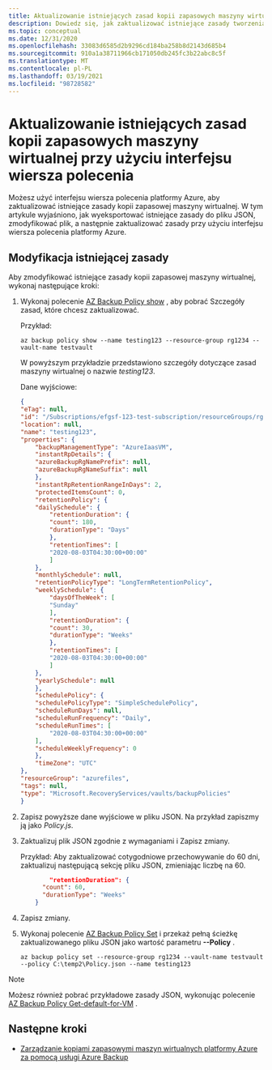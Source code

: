 ```yaml
---
title: Aktualizowanie istniejących zasad kopii zapasowych maszyny wirtualnej przy użyciu interfejsu wiersza polecenia
description: Dowiedz się, jak zaktualizować istniejące zasady tworzenia kopii zapasowych maszyny wirtualnej przy użyciu interfejsu wiersza polecenia platformy Azure.
ms.topic: conceptual
ms.date: 12/31/2020
ms.openlocfilehash: 33083d6585d2b9296cd184ba258b8d2143d685b4
ms.sourcegitcommit: 910a1a38711966cb171050db245fc3b22abc8c5f
ms.translationtype: MT
ms.contentlocale: pl-PL
ms.lasthandoff: 03/19/2021
ms.locfileid: "98728582"
---
```

# <a name="update-the-existing-vm-backup-policy-using-cli"></a>Aktualizowanie istniejących zasad kopii zapasowych maszyny wirtualnej przy użyciu interfejsu wiersza polecenia

Możesz użyć interfejsu wiersza polecenia platformy Azure, aby zaktualizować istniejące zasady kopii zapasowej maszyny wirtualnej. W tym artykule wyjaśniono, jak wyeksportować istniejące zasady do pliku JSON, zmodyfikować plik, a następnie zaktualizować zasady przy użyciu interfejsu wiersza polecenia platformy Azure.

## <a name="modify-an-existing-policy"></a>Modyfikacja istniejącej zasady

Aby zmodyfikować istniejące zasady kopii zapasowej maszyny wirtualnej, wykonaj następujące kroki:

1. Wykonaj polecenie [AZ Backup Policy show](/cli/azure/backup/policy#az_backup_policy_show) , aby pobrać Szczegóły zasad, które chcesz zaktualizować.

    Przykład:

    ```azurecli
    az backup policy show --name testing123 --resource-group rg1234 --vault-name testvault
    ```

    W powyższym przykładzie przedstawiono szczegóły dotyczące zasad maszyny wirtualnej o nazwie *testing123*.

    Dane wyjściowe:

    ```json
    {
    "eTag": null,
    "id": "/Subscriptions/efgsf-123-test-subscription/resourceGroups/rg1234/providers/Microsoft.RecoveryServices/vaults/testvault/backupPolicies/testing123",
    "location": null,
    "name": "testing123",
    "properties": {
        "backupManagementType": "AzureIaasVM",
        "instantRpDetails": {
        "azureBackupRgNamePrefix": null,
        "azureBackupRgNameSuffix": null
        },
        "instantRpRetentionRangeInDays": 2,
        "protectedItemsCount": 0,
        "retentionPolicy": {
        "dailySchedule": {
            "retentionDuration": {
            "count": 180,
            "durationType": "Days"
            },
            "retentionTimes": [
            "2020-08-03T04:30:00+00:00"
            ]
        },
        "monthlySchedule": null,
        "retentionPolicyType": "LongTermRetentionPolicy",
        "weeklySchedule": {
            "daysOfTheWeek": [
            "Sunday"
            ],
            "retentionDuration": {
            "count": 30,
            "durationType": "Weeks"
            },
            "retentionTimes": [
            "2020-08-03T04:30:00+00:00"
            ]
        },
        "yearlySchedule": null
        },
        "schedulePolicy": {
        "schedulePolicyType": "SimpleSchedulePolicy",
        "scheduleRunDays": null,
        "scheduleRunFrequency": "Daily",
        "scheduleRunTimes": [
            "2020-08-03T04:30:00+00:00"
        ],
        "scheduleWeeklyFrequency": 0
        },
        "timeZone": "UTC"
    },
    "resourceGroup": "azurefiles",
    "tags": null,
    "type": "Microsoft.RecoveryServices/vaults/backupPolicies"
    }
    ```

1. Zapisz powyższe dane wyjściowe w pliku JSON. Na przykład zapiszmy ją jako *Policy.js*.
1. Zaktualizuj plik JSON zgodnie z wymaganiami i Zapisz zmiany.

    Przykład: Aby zaktualizować cotygodniowe przechowywanie do 60 dni, zaktualizuj następującą sekcję pliku JSON, zmieniając liczbę na 60.

    ```json
            "retentionDuration": {
          "count": 60,
          "durationType": "Weeks"
        }

    ```

1. Zapisz zmiany.
1. Wykonaj polecenie [AZ Backup Policy Set](/cli/azure/backup/policy#az_backup_policy_set) i przekaż pełną ścieżkę zaktualizowanego pliku JSON jako wartość parametru **--Policy** .

    ```azurecli
    az backup policy set --resource-group rg1234 --vault-name testvault --policy C:\temp2\Policy.json --name testing123
    ```

>[!NOTE]
>Możesz również pobrać przykładowe zasady JSON, wykonując polecenie [AZ Backup Policy Get-default-for-VM](/cli/azure/backup/policy#az_backup_policy_get_default_for_vm) .

## <a name="next-steps"></a>Następne kroki

- [Zarządzanie kopiami zapasowymi maszyn wirtualnych platformy Azure za pomocą usługi Azure Backup](backup-azure-manage-vms.md)